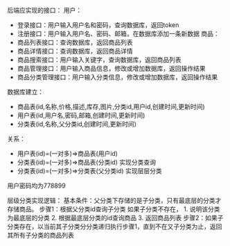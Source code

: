 后端应实现的接口：
用户：
- 登录接口：用户输入用户名和密码，查询数据库，返回token
- 注册接口：用户输入用户名、密码、邮箱，在数据库添加一条新数据
商品：
- 商品列表接口：查询数据库，返回商品列表
- 商品详情接口：查询数据库，返回商品详情
- 商品搜索接口：用户输入关键字，查询数据库，返回商品列表
- 商品管理接口：用户输入商品信息，修改或增加数据库，返回操作结果
- 商品分类管理接口：用户输入分类信息，修改或增加数据库，返回操作结果



数据库建立：
- 商品表(id,名称,价格,描述,库存,图片,分类id,用户id,创建时间,更新时间)
- 用户表(id,用户名,密码,邮箱,创建时间,更新时间)
- 分类表(id,名称,父分类id,创建时间,更新时间)

关系：
- 用户表(id)=(一对多)=>商品表(用户id)
- 分类表(id)=(一对多)=>商品表(分类id) 实现分类查询
- 分类表(id)=(一对多)=>分类表(父分类id) 实现层层分类

用户密码均为778899




层级分类实现逻辑： 
基本条件：父分类下存储的是子分类，只有最底层的分类才存储商品。
步骤1：根据父分类id查询子分类
        如果子分类不存在，
            1. 说明该分类为最底层的分类
            2. 根据最底层分类的id查询商品
            3. 返回商品列表
步骤2：如果子分类存在，以当前其子分类分分类递归执行步骤1，直到不在又子分类为止，返回其所有子分类的商品列表
